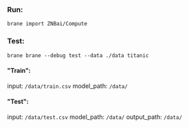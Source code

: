 ### Run: 
  `brane import ZNBai/Compute`
### Test:
  `brane brane --debug test --data ./data titanic`
#### "Train":
  input: `/data/train.csv`
  model_path: `/data/`
#### "Test":
  input: `/data/test.csv`
  model_path: `/data/`
  output_path: `/data/`
  
